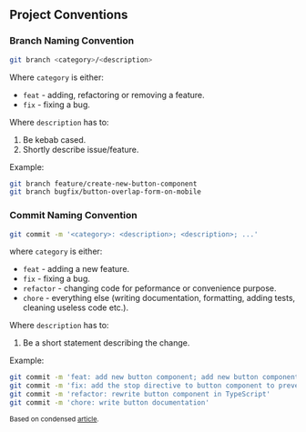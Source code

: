 ## Project Conventions
### Branch Naming Convention

```bash
git branch <category>/<description>
```

Where `category` is either:

- `feat` - adding, refactoring or removing a feature.
- `fix` - fixing a bug.

Where `description` has to:

1. Be kebab cased.
2. Shortly describe issue/feature.

Example:

```bash
git branch feature/create-new-button-component
git branch bugfix/button-overlap-form-on-mobile
```

### Commit Naming Convention

```bash
git commit -m '<category>: <description>; <description>; ...'
```

where `category` is either:

- `feat` - adding a new feature.
- `fix` - fixing a bug.
- `refactor` - changing code for peformance or convenience purpose.
- `chore` - everything else (writing documentation, formatting, adding tests, cleaning useless code etc.).

Where `description` has to:

1. Be a short statement describing the change.

Example:

```bash
git commit -m 'feat: add new button component; add new button components to templates'
git commit -m 'fix: add the stop directive to button component to prevent propagation'
git commit -m 'refactor: rewrite button component in TypeScript'
git commit -m 'chore: write button documentation'
```

<sub>Based on condensed [article](https://dev.to/varbsan/a-simplified-convention-for-naming-branches-and-commits-in-git-il4).</sub>

